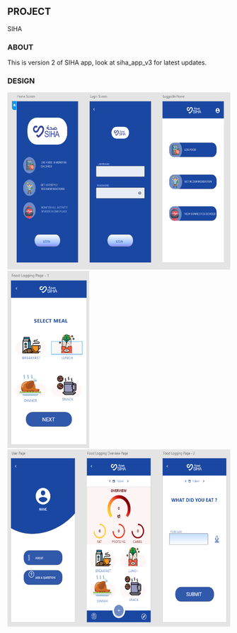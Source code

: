 ## PROJECT

SIHA

### ABOUT

This is version 2 of SIHA app, look at siha_app_v3 for latest updates.

### DESIGN

<img src='readme/1.PNG' height = 400> <img src='readme/3.PNG' height = 400>
<img src='readme/2.PNG' height = 400>


